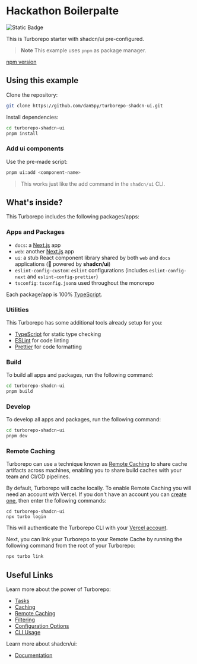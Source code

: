 # Hackathon Boilerpalte

![Static Badge](https://img.shields.io/badge/shadcn%2Fui-latest-blue?link=https%3A%2F%2Fgithub.com%2Fshadcn%2Fui)

This is Turborepo starter with shadcn/ui pre-configured.

> **Note**
> This example uses `pnpm` as package manager.

[npm version](https://github.com/dan5py/turborepo-shadcn-ui/tree/npm)

## Using this example

Clone the repository:

```sh
git clone https://github.com/dan5py/turborepo-shadcn-ui.git
```

Install dependencies:

```sh
cd turborepo-shadcn-ui
pnpm install
```

### Add ui components

Use the pre-made script:

```sh
pnpm ui:add <component-name>
```

> This works just like the add command in the `shadcn/ui` CLI.

## What's inside?

This Turborepo includes the following packages/apps:

### Apps and Packages

- `docs`: a [Next.js](https://nextjs.org/) app
- `web`: another [Next.js](https://nextjs.org/) app
- `ui`: a stub React component library shared by both `web` and `docs` applications (🚀 powered by **shadcn/ui**)
- `eslint-config-custom`: `eslint` configurations (includes `eslint-config-next` and `eslint-config-prettier`)
- `tsconfig`: `tsconfig.json`s used throughout the monorepo

Each package/app is 100% [TypeScript](https://www.typescriptlang.org/).

### Utilities

This Turborepo has some additional tools already setup for you:

- [TypeScript](https://www.typescriptlang.org/) for static type checking
- [ESLint](https://eslint.org/) for code linting
- [Prettier](https://prettier.io) for code formatting

### Build

To build all apps and packages, run the following command:

```sh
cd turborepo-shadcn-ui
pnpm build
```

### Develop

To develop all apps and packages, run the following command:

```sh
cd turborepo-shadcn-ui
pnpm dev
```

### Remote Caching

Turborepo can use a technique known as [Remote Caching](https://turbo.build/repo/docs/core-concepts/remote-caching) to share cache artifacts across machines, enabling you to share build caches with your team and CI/CD pipelines.

By default, Turborepo will cache locally. To enable Remote Caching you will need an account with Vercel. If you don't have an account you can [create one](https://vercel.com/signup), then enter the following commands:

```
cd turborepo-shadcn-ui
npx turbo login
```

This will authenticate the Turborepo CLI with your [Vercel account](https://vercel.com/docs/concepts/personal-accounts/overview).

Next, you can link your Turborepo to your Remote Cache by running the following command from the root of your Turborepo:

```sh
npx turbo link
```

## Useful Links

Learn more about the power of Turborepo:

- [Tasks](https://turbo.build/repo/docs/core-concepts/monorepos/running-tasks)
- [Caching](https://turbo.build/repo/docs/core-concepts/caching)
- [Remote Caching](https://turbo.build/repo/docs/core-concepts/remote-caching)
- [Filtering](https://turbo.build/repo/docs/core-concepts/monorepos/filtering)
- [Configuration Options](https://turbo.build/repo/docs/reference/configuration)
- [CLI Usage](https://turbo.build/repo/docs/reference/command-line-reference)

Learn more about shadcn/ui:

- [Documentation](https://ui.shadcn.com/docs)

